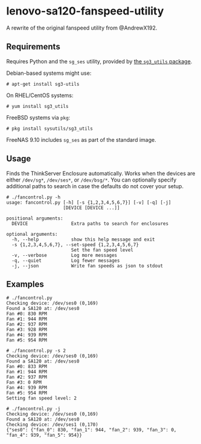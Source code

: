 # lenovo-sa120-fanspeed-utility

A rewrite of the original fanspeed utility from @AndrewX192.

## Requirements

Requires Python and the `sg_ses` utility, provided by [the `sg3_utils` package](http://sg.danny.cz/sg/sg3_utils.html).

Debian-based systems might use:

    # apt-get install sg3-utils

On RHEL/CentOS systems:

    # yum install sg3_utils

FreeBSD systems via `pkg`:

    # pkg install sysutils/sg3_utils

FreeNAS 9.10 includes `sg_ses` as part of the standard image.

## Usage

Finds the ThinkServer Enclosure automatically. Works when the devices are
either `/dev/sg*`, `/dev/ses*`, or `/dev/bsg/*`. You can optionally specify
additional paths to search in case the defaults do not cover your setup.

~~~~
# ./fancontrol.py -h
usage: fancontrol.py [-h] [-s {1,2,3,4,5,6,7}] [-v] [-q] [-j]
                     [DEVICE [DEVICE ...]]
        
positional arguments:
  DEVICE                Extra paths to search for enclosures

optional arguments:
  -h, --help            show this help message and exit
  -s {1,2,3,4,5,6,7}, --set-speed {1,2,3,4,5,6,7}
                        Set the fan speed level
  -v, --verbose         Log more messages
  -q, --quiet           Log fewer messages
  -j, --json            Write fan speeds as json to stdout
~~~~

## Examples

~~~~
# ./fancontrol.py
Checking device: /dev/ses0 (0,169)
Found a SA120 at: /dev/ses0
Fan #0: 830 RPM
Fan #1: 944 RPM
Fan #2: 937 RPM
Fan #3: 928 RPM
Fan #4: 939 RPM
Fan #5: 954 RPM
~~~~
~~~~
# ./fancontrol.py -s 2
Checking device: /dev/ses0 (0,169)
Found a SA120 at: /dev/ses0
Fan #0: 833 RPM
Fan #1: 944 RPM
Fan #2: 937 RPM
Fan #3: 0 RPM
Fan #4: 939 RPM
Fan #5: 954 RPM
Setting fan speed level: 2
~~~~
~~~~
# ./fancontrol.py -j
Checking device: /dev/ses0 (0,169)
Found a SA120 at: /dev/ses0
Checking device: /dev/ses1 (0,170)
{"ses0": {"fan_0": 830, "fan_1": 944, "fan_2": 939, "fan_3": 0, "fan_4": 939, "fan_5": 954}}
~~~~
